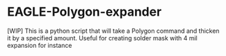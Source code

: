 # EAGLE-Polygon-expander
[WIP] This is a python script that will take a Polygon command and thicken it by a specified amount. Useful for creating solder mask with 4 mil expansion for instance
